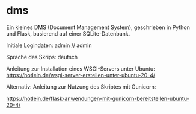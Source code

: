# dms
Ein kleines DMS (Document Management System), geschrieben in Python und Flask, basierend auf einer SQLite-Datenbank.

Initiale Logindaten:
admin // admin

Sprache des Skrips: deutsch

Anleitung zur Installation eines WSGI-Servers unter Ubuntu:
https://hotlein.de/wsgi-server-erstellen-unter-ubuntu-20-4/

Alternativ: 
Anleitung zur Nutzung des Skriptes mit Gunicorn:

https://hotlein.de/flask-anwendungen-mit-gunicorn-bereitstellen-ubuntu-20-4/

